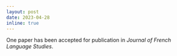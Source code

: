 ```yaml
---
layout: post
date: 2023-04-28
inline: true
---
```

One paper has been accepted for publication in <i>Journal of French Language Studies</i>.
